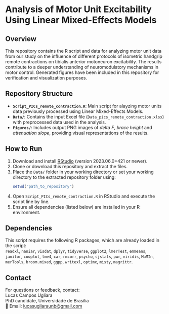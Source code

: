 # Analysis of Motor Unit Excitability Using Linear Mixed-Effects Models

## Overview
This repository contains the R script and data for analyzing motor unit data from our study on the influence of different protocols of isometric handgrip remote contractions on tibialis anterior motoneuron excitability. The results contribute to a deeper understanding of neuromodulatory mechanisms in motor control.
Generated figures have been included in this repository for verification and visualization purposes.

## Repository Structure
- **`Script_PICs_remote_contraction.R`**: Main script for alayzing motor units data previously processed using Linear Mixed-Effects Models.
- **`Data/`**: Contains the input Excel file (`Data_pics_remote_contraction.xlsx`) with preprocessed data used in the analysis.
- **`Figures/`**: Includes output PNG images of *delta F*, *brace height* and *attenuation slope*, providing visual representations of the results.

## How to Run
1. Download and install [RStudio](https://posit.co/download/rstudio-desktop/) (version 2023.06.0+421 or newer).
2. Clone or download this repository and extract the files.
3. Place the `Data/` folder in your working directory or set your working directory to the extracted repository folder using:
   ```R
   setwd("path_to_repository")
4. Open `Script_PICs_remote_contraction.R` in RStudio and execute the script line by line.
5. Ensure all dependencies (listed below) are installed in your R environment.

## Dependencies

This script requires the following R packages, which are already loaded in the script:  
 `readxl`, `naniar`, `visdat`, `dplyr`, `tidyverse`, `ggplot2`, `lmerTest`, `emmeans`, `janitor`, `cowplot`, `lme4`, `car`, `rmcorr`, `psycho`, `sjstats`, `pwr`, `viridis`, `MuMIn`, `merTools`, `broom.mixed`, `ggpp`, `writexl`, `optimx`, `misty`, `magrittr`.

## Contact

For questions or feedback, contact:  
Lucas Campos Ugliara  
PhD candidate, Universidade de Brasília  
📧 Email: lucasugliaraunb@gmail.com  
